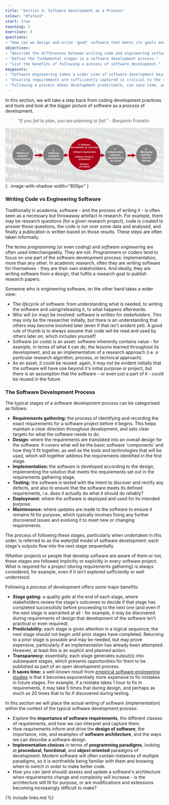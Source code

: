 ```yaml
---
title: "Section 3: Software Development as a Process"
colour: "#fafac8"
start: true
teaching: 5
exercises: 0
questions:
- "How can we design and write 'good' software that meets its goals and requirements?"
objectives:
- "Describe the differences between writing code and engineering software."
- "Define the fundamental stages in a software development process."
- "List the benefits of following a process of software development."
keypoints:
- "Software engineering takes a wider view of software development beyond programming (or coding)."
- "Ensuring requirements are sufficiently captured is critical to the success of any project."
- "Following a process makes development predictable, can save time, and helps ensure each stage of development is given sufficient consideration before proceeding to the next."
---
```


In this section, we will take a step back from coding development practices and tools and look at the bigger picture of software as a *process* of development.

> *"If you fail to plan, you are planning to fail."* - Benjamin Franklin

![Software design and architecture](../fig/section3-overview.png){: .image-with-shadow width="800px" }

### Writing Code vs Engineering Software

Traditionally in academia, software - and the process of writing it - is often seen as a necessary but throwaway artefact in research. For example, there may be research questions (for a given research project), code is created to answer those questions, the code is run over some data and analysed, and finally a publication is written based on those results. These steps are often taken informally.

The terms *programming* (or even *coding*) and *software engineering* are often used interchangeably. They are not. Programmers or coders tend to focus on one part of the software development process: implementation, more than any other. In academic research, often they are writing software for themselves - they are their own stakeholders. And ideally, they are writing software from a design, that fulfils a research goal to publish research papers.

Someone who is engineering software, on the other hand takes a wider view:

- The *lifecycle* of software: from understanding what is needed, to writing the software and using/releasing it, to what happens afterwards.
- Who will (or may) be involved: software is written for *stakeholders*. This may only be the researcher initially, but there is an understanding that others may become involved later (even if that isn't evident yet). A good rule of thumb is to always assume that code will be read and used by others later on, which includes yourself!
- Software (or code) is an asset: software inherently contains value - for example, in terms of what it can do, the lessons learned throughout its development, and as an implementation of a research approach (i.e. a particular research algorithm, process, or technical approach).
- As an asset, it could be reused: again, it may not be evident initially that the software will have use beyond it's initial purpose or project, but there is an assumption that the software - or even just a part of it - could be reused in the future.

### The Software Development Process

The typical stages of a software development process can be categorised as follows:

- **Requirements gathering:** the process of identifying and recording the exact requirements for a software project before it begins. This helps maintain a clear direction throughout development, and sets clear targets for what the software needs to do.
- **Design:** where the requirements are translated into an overall design for the software. It covers what will be the basic software 'components' and how they'll fit together, as well as the tools and technologies that will be used, which will together address the requirements identified in the first stage.
- **Implementation:** the software is developed according to the design, implementing the solution that meets the requirements set out in the requirements gathering stage.
- **Testing:** the software is tested with the intent to discover and rectify any defects, and also to ensure that the software meets its defined requirements, i.e. does it actually do what it should do reliably?
- **Deployment:** where the software is deployed and used for its intended purpose.
- **Maintenance:** where updates are made to the software to ensure it remains fit for purpose, which typically involves fixing any further discovered issues and evolving it to meet new or changing requirements.

The process of following these stages, particularly when undertaken in this order, is referred to as the *waterfall* model of software development: each stage's outputs flow into the next stage sequentially.

Whether projects or people that develop software are aware of them or not, these stages are followed implicitly or explicitly in every software project. What is required for a project (during requirements gathering) is always considered, for example, even if it isn't explored sufficiently or well understood.

Following a process of development offers some major benefits:

- **Stage gating:** a quality *gate* at the end of each stage, where stakeholders review the stage's outcomes to decide if that stage has completed successfully before proceeding to the next one (and even if the next stage is warranted at all - for example, it may be discovered during requirements of design that development of the software isn't practical or even required)
- **Predictability:** each stage is given attention in a logical sequence; the next stage should not begin until prior stages have completed. Returning to a prior stage is possible and may be needed, but may prove expensive, particularly if an implementation has already been attempted. However, at least this is an explicit and planned action.
- **Transparency:** essentially, each stage generates output(s) into subsequent stages, which presents opportunities for them to be published as part of an open development process.
- **It saves time:** a well-known result from [empirical software engineering studies](https://web.archive.org/web/20160731150816/http://superwebdeveloper.com/2009/11/25/the-incredible-rate-of-diminishing-returns-of-fixing-software-bugs/) is that it becomes exponentially more expensive to fix mistakes in future stages. For example, if a mistake takes 1 hour to fix in requirements, it may take 5 times that during design, and perhaps as much as 20 times that to fix if discovered during testing.

In this section we will place the actual writing of software (implementation) within the context of the typical software development process:

- Explore the **importance of software requirements**, the different classes of requirements, and how we can interpret and capture them.
- How requirements inform and drive the **design of software**, the importance, role, and examples of **software architecture**, and the ways we can describe a software design.
- **Implementation choices** in terms of **programming paradigms**, looking at **procedural**, **functional**, and **object oriented** paradigms of development. Modern software will often contain instances of multiple paradigms, so it is worthwhile being familiar with them and knowing when to switch in order to make better code.
- How you can (and should) assess and update a software's architecture when requirements change and complexity will increase -  is the architecture still fit for purpose, or are modifications and extensions becoming increasingly difficult to make?


{% include links.md %}
